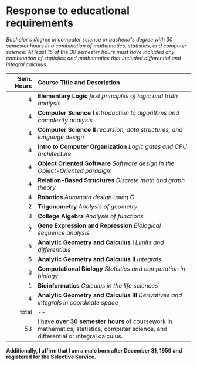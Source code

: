 Response to educational requirements
====================================

*Bachelor's degree in computer science or bachelor's degree with 30 semester hours in a combination of mathematics, statistics, and computer science. At least 15 of the 30 semester hours must have included any combination of statistics and mathematics that included differential and integral calculus.*

Sem. Hours | Course Title and Description
----------:|:----------------------------
4     | **Elementary Logic** *first principles of logic and truth analysis*
4     | **Computer Science I** *introduction to algorithms and complexity analysis*
4     | **Computer Science II** *recursion, data structures, and language design*
4     | **Intro to Computer Organization** *Logic gates and CPU architecture*
4     | **Object Oriented Software** *Software design in the Object-Oriented paradigm*
4     | **Relation-Based Structures** *Discrete math and graph theory*
4     | **Robotics** *Automata design using C*
2     | **Trigonometry** *Analysis of geometry*
3     | **College Algebra** *Analysis of functions*
2     | **Gene Expression and Repression** *Biological sequence analysis*
5     | **Analytic Geometry and Calculus I** *Limits and differentials*
5     | **Analytic Geometry and Calculus II** *Integrals*
3     | **Computational Biology** *Statistics and computation in biology*
1     | **Bioinformatics** *Calculus in the life sciences*
4     | **Analytic Geometry and Calculus III** *Derivatives and integrals in coordinate space*
total | -- 
53    | I have **over 30 semester hours** of coursework in mathematics, statistics, computer science, and differential or integral calculus.

**Additionally, I affirm that I am a male born after December 31, 1959 and registered for the Selective Service.**
